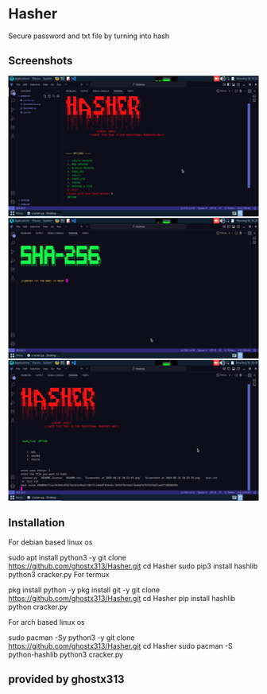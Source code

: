  # Hasher

Secure password and txt file by turning into hash

## Screenshots

![App Screenshot](https://raw.githubusercontent.com/ghostx313/Hasher/refs/heads/main/Screenshot%20at%202025-08-18%2010-22-55.png
)
![App Screenshot](https://raw.githubusercontent.com/ghostx313/Hasher/refs/heads/main/Screenshot%20at%202025-08-18%2010-29-39.png
)
![App Screenshot](https://raw.githubusercontent.com/ghostx313/Hasher/refs/heads/main/Screenshot%20at%202025-08-18%2010-48-02.png
)

## Installation

For debian based linux os

sudo apt install python3 -y
git clone https://github.com/ghostx313/Hasher.git
cd Hasher
sudo pip3 install hashlib
python3 cracker.py
For termux

pkg install python -y
pkg install git -y
git clone https://github.com/ghostx313/Hasher.git
cd Hasher
pip install hashlib
python cracker.py

For arch based linux os

sudo pacman -Sy python3 -y
git clone https://github.com/ghostx313/Hasher.git
cd Hasher
sudo pacman -S python-hashlib
python3 cracker.py

## provided by ghostx313
